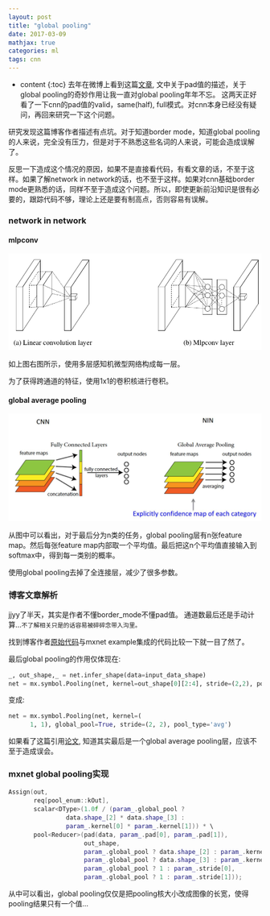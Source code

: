 ```yaml
---
layout: post
title: "global pooling"
date: 2017-03-09
mathjax: true
categories: ml
tags: cnn
---
```

* content
{:toc}
去年在微博上看到这篇[文章](http://hacker.duanshishi.com/?p=1733), 文中关于pad值的描述，关于global pooling的奇妙作用让我一直对global pooling年年不忘。 这两天正好看了一下cnn的pad值的valid，same(half), full模式。对cnn本身已经没有疑问，再回来研究一下这个问题。

研究发现这篇博客作者描述有点坑。对于知道border mode，知道global pooling的人来说，完全没有压力，但是对于不熟悉这些名词的人来说，可能会造成误解了。

反思一下造成这个情况的原因，如果不是直接看代码，有看文章的话，不至于这样。如果了解network in network的话，也不至于这样。如果对cnn基础border mode更熟悉的话，同样不至于造成这个问题。所以，即使更新前沿知识是很有必要的，跟踪代码不够，理论上还是要有制高点，否则容易有误解。



### network in network



#### mlpconv

![](/assets/global_pooling/mlpconv.png)

如上图右图所示，使用多层感知机微型网络构成每一层。

为了获得跨通道的特征，使用1x1的卷积核进行卷积。

#### global average pooling

![](/assets/global_pooling/global_avg_pool.jpg)

从图中可以看出，对于最后分为n类的任务，global pooling层有n张feature map。然后每张feature map内部取一个平均值。最后把这n个平均值直接输入到softmax中，得到每一类别的概率。

使用global pooling去掉了全连接层，减少了很多参数。

### 博客文章解析

jjyy了半天，其实是作者不懂border_mode不懂pad值。 通道数最后还是手动计算...`不了解相关只是的话容易被碎碎念带入沟里。`

找到博客作者[原始代码](https://github.com/burness/mxnet-101/blob/master/day5/symbol_inception-resnet-v2.py)与mxnet example集成的代码比较一下就一目了然了。

最后global pooling的作用仅体现在:

```python
_, out_shape,_ = net.infer_shape(data=input_data_shape)
net = mx.symbol.Pooling(net, kernel=out_shape[0][2:4], stride=(2,2), pool_type='avg')
```

变成:

```python
net = mx.symbol.Pooling(net, kernel=(
      1, 1), global_pool=True, stride=(2, 2), pool_type='avg')
```



如果看了这篇引用[论文](https://arxiv.org/pdf/1602.07261.pdf), 知道其实最后是一个global average pooling层，应该不至于造成误会。

### mxnet global pooling实现

``` c++
Assign(out,
       req[pool_enum::kOut],
       scalar<DType>(1.0f / (param_.global_pool ?
                data.shape_[2] * data.shape_[3] :
                param_.kernel[0] * param_.kernel[1])) * \
       pool<Reducer>(pad(data, param_.pad[0], param_.pad[1]),
                     out_shape,
                     param_.global_pool ? data.shape_[2] : param_.kernel[0],
                     param_.global_pool ? data.shape_[3] : param_.kernel[1],
                     param_.global_pool ? 1 : param_.stride[0],
                     param_.global_pool ? 1 : param_.stride[1]));
```

从中可以看出，global pooling仅仅是把pooling核大小改成图像的长宽，使得pooling结果只有一个值...
